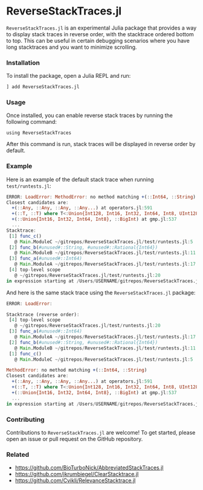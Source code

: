 # ReverseStackTraces.jl

`ReverseStackTraces.jl` is an experimental Julia package that provides a way to display stack traces in reverse order, with the stacktrace ordered bottom to top.
This can be useful in certain debugging scenarios where you have long stacktraces and you want to minimize scrolling.

### Installation

To install the package, open a Julia REPL and run:

```julia
] add ReverseStackTraces.jl
```

### Usage

Once installed, you can enable reverse stack traces by running the following command:

```
using ReverseStackTraces
```

After this command is run, stack traces will be displayed in reverse order by default.

### Example

Here is an example of the default stack trace when running `test/runtests.jl`:

```julia
ERROR: LoadError: MethodError: no method matching +(::Int64, ::String)
Closest candidates are:
  +(::Any, ::Any, ::Any, ::Any...) at operators.jl:591
  +(::T, ::T) where T<:Union{Int128, Int16, Int32, Int64, Int8, UInt128, UInt16, UInt32, UInt64, UInt8} at int.jl:87
  +(::Union{Int16, Int32, Int64, Int8}, ::BigInt) at gmp.jl:537
  ...
Stacktrace:
 [1] func_c()
   @ Main.ModuleC ~/gitrepos/ReverseStackTraces.jl/test/runtests.jl:5
 [2] func_b(#unused#::String, #unused#::Rational{Int64})
   @ Main.ModuleB ~/gitrepos/ReverseStackTraces.jl/test/runtests.jl:11
 [3] func_a(#unused#::Int64)
   @ Main.ModuleA ~/gitrepos/ReverseStackTraces.jl/test/runtests.jl:17
 [4] top-level scope
   @ ~/gitrepos/ReverseStackTraces.jl/test/runtests.jl:20
in expression starting at /Users/USERNAME/gitrepos/ReverseStackTraces.jl/test/runtests.jl:20
```

And here is the same stack trace using the `ReverseStackTraces.jl` package:

```julia
ERROR: LoadError:

Stacktrace (reverse order):
 [4] top-level scope
   @ ~/gitrepos/ReverseStackTraces.jl/test/runtests.jl:20
 [3] func_a(#unused#::Int64)
   @ Main.ModuleA ~/gitrepos/ReverseStackTraces.jl/test/runtests.jl:17
 [2] func_b(#unused#::String, #unused#::Rational{Int64})
   @ Main.ModuleB ~/gitrepos/ReverseStackTraces.jl/test/runtests.jl:11
 [1] func_c()
   @ Main.ModuleC ~/gitrepos/ReverseStackTraces.jl/test/runtests.jl:5

MethodError: no method matching +(::Int64, ::String)
Closest candidates are:
  +(::Any, ::Any, ::Any, ::Any...) at operators.jl:591
  +(::T, ::T) where T<:Union{Int128, Int16, Int32, Int64, Int8, UInt128, UInt16, UInt32, UInt64, UInt8} at int.jl:87
  +(::Union{Int16, Int32, Int64, Int8}, ::BigInt) at gmp.jl:537
  ...
in expression starting at /Users/USERNAME/gitrepos/ReverseStackTraces.jl/test/runtests.jl:20
```

### Contributing

Contributions to `ReverseStackTraces.jl` are welcome! To get started, please open an issue or pull request on the GitHub repository.

### Related

- https://github.com/BioTurboNick/AbbreviatedStackTraces.jl
- https://github.com/jkrumbiegel/ClearStacktrace.jl
- https://github.com/Cvikli/RelevanceStacktrace.jl
